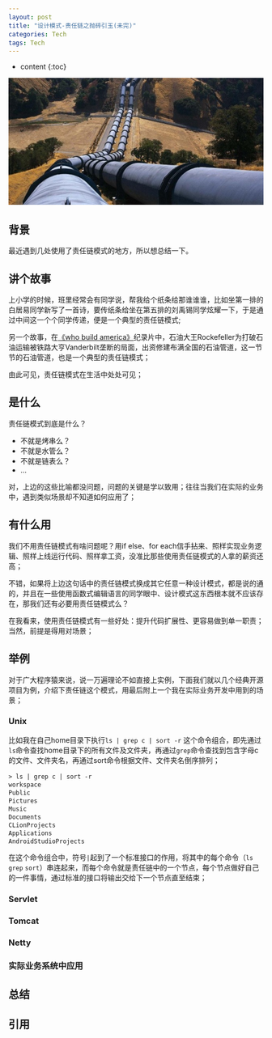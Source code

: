 ```yaml
---
layout: post
title: "设计模式-责任链之抛砖引玉(未完)"
categories: Tech
tags: Tech
---
```


* content
{:toc}

![石油管道](/css/pics/2017-06-11-chains.jpg)

## 背景

最近遇到几处使用了责任链模式的地方，所以想总结一下。

## 讲个故事
上小学的时候，班里经常会有同学说，帮我给个纸条给那谁谁谁，比如坐第一排的白居易同学新写了一首诗，要传纸条给坐在第五排的刘禹锡同学炫耀一下，于是通过中间这一个个同学传递，便是一个典型的责任链模式;

另一个故事，在[《who build america》](https://movie.douban.com/subject/20277091/)纪录片中，石油大王Rockefeller为打破石油运输被铁路大亨Vanderbilt垄断的局面，出资修建布满全国的石油管道，这一节节的石油管道，也是一个典型的责任链模式；

由此可见，责任链模式在生活中处处可见；

## 是什么

责任链模式到底是什么？

* 不就是烤串么？
* 不就是水管么？
* 不就是链表么？
* ...

对，上边的这些比喻都没问题，问题的关键是学以致用；往往当我们在实际的业务中，遇到类似场景却不知道如何应用了；

## 有什么用

我们不用责任链模式有啥问题呢？用if else、for each信手拈来、照样实现业务逻辑、照样上线运行代码、照样拿工资，没准比那些使用责任链模式的人拿的薪资还高；

不错，如果将上边这句话中的责任链模式换成其它任意一种设计模式，都是说的通的，并且在一些使用函数式编辑语言的同学眼中、设计模式这东西根本就不应该存在，那我们还有必要用责任链模式么？

在我看来，使用责任链模式有一些好处：提升代码扩展性、更容易做到单一职责；当然，前提是得用对场景；

## 举例

对于广大程序猿来说，说一万遍理论不如直接上实例，下面我们就以几个经典开源项目为例，介绍下责任链这个模式，用最后附上一个我在实际业务开发中用到的场景；

### Unix

比如我在自己home目录下执行`ls | grep c | sort -r` 这个命令组合，即先通过`ls`命令查找home目录下的所有文件及文件夹，再通过`grep`命令查找到包含字母c的文件、文件夹名，再通过sort命令根据文件、文件夹名倒序排列；

```
> ls | grep c | sort -r
workspace
Public
Pictures
Music
Documents
CLionProjects
Applications
AndroidStudioProjects
```

在这个命令组合中，符号`|`起到了一个标准接口的作用，将其中的每个命令（`ls` `grep` `sort`）串连起来，而每个命令就是责任链中的一个节点，每个节点做好自己的一件事情，通过标准的接口将输出交给下一个节点直至结束；

### Servlet

### Tomcat

### Netty

### 实际业务系统中应用

## 总结

## 引用
